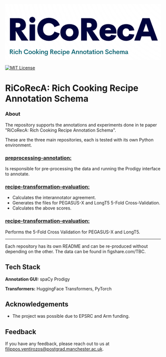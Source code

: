 ![Logo](logo.png)

[![MIT License](https://img.shields.io/badge/License-MIT-green.svg)](https://choosealicense.com/licenses/mit/)


# RiCoRecA: Rich Cooking Recipe Annotation Schema

### About
The repository supports the annotations and experiments done in te paper "RiCoRecA: Rich Cooking Recipe Annotation Schema".

These are the three main repositories, each is tested with its own Python environment.

### <ins>preprocessing-annotation:</ins> 
Is responsible for pre-processing the data and running the Prodigy interface to annotate.

### <ins>recipe-transformation-evaluation:</ins>
- Calculates the interannotator agreement.
- Generates the files for PEGASUS-X and LongT5 5-Fold Cross-Validation.
- Calculates the above scores.

### <ins>recipe-transformation-evaluation:</ins> 
Performs the 5-Fold Cross Validation for PEGASUS-X and LongT5.

---

Each repository has its own README and can be re-produced without depending on the other. The data can be found in figshare.com/TBC.


## Tech Stack

**Annotation GUI:** spaCy Prodigy

**Transformers:** HuggingFace Transformers, PyTorch


## Acknowledgements

 - The project was possible due to EPSRC and Arm funding.

 ## Feedback

If you have any feedback, please reach out to us at filippos.ventirozos@postgrad.manchester.ac.uk.
